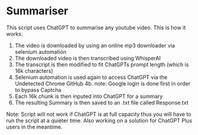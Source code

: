 # Summariser

This script uses ChatGPT to summarise any youtube video. This is how it works:
  1. The video is downloaded by using an online mp3 downloader via selenium automation
  2. The downloaded video is then transcribed using WhisperAI
  3. The transcript is then modified to fit ChatGPTs prompt length (which is 16k characters)
  4. Selenium automation is used again to access ChatGPT via the Undetected Chrome GitHub
    4b. note: Google login is done first in order to bypass Captcha 
  4. Each 16k chunk is then inputed into ChatGPT for a summary
  5. The resulting Summary is then saved to an .txt file called Response.txt
  
  Note: Script will not work if ChatGPT is at full capacity thus you will have to run the script at a quieter time. 
  Also working on a solution for ChatGPT Plus users in the meantime. 
